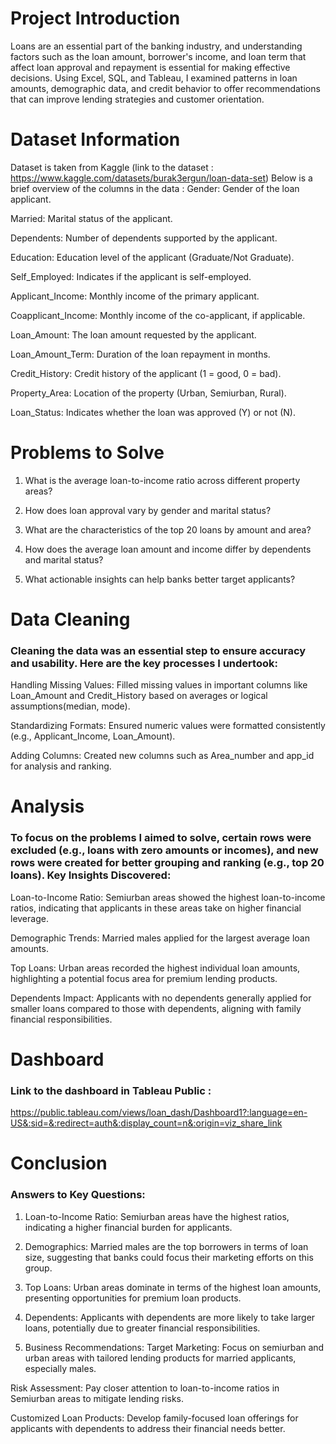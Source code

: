 # Project Introduction
Loans are an essential part of the banking industry, and understanding factors such as the loan amount, borrower's income, and loan term that affect loan approval and repayment is essential for making effective decisions. Using Excel, SQL, and Tableau, I examined patterns in loan amounts, demographic data, and credit behavior to offer recommendations that can improve lending strategies and customer orientation.


# Dataset Information
Dataset is taken from Kaggle (link to the dataset : https://www.kaggle.com/datasets/burak3ergun/loan-data-set)
Below is a brief overview of the columns in the data :
Gender: Gender of the loan applicant.

Married: Marital status of the applicant.

Dependents: Number of dependents supported by the applicant.

Education: Education level of the applicant (Graduate/Not Graduate).

Self_Employed: Indicates if the applicant is self-employed.

Applicant_Income: Monthly income of the primary applicant.

Coapplicant_Income: Monthly income of the co-applicant, if applicable.

Loan_Amount: The loan amount requested by the applicant.

Loan_Amount_Term: Duration of the loan repayment in months.

Credit_History: Credit history of the applicant (1 = good, 0 = bad).

Property_Area: Location of the property (Urban, Semiurban, Rural).

Loan_Status: Indicates whether the loan was approved (Y) or not (N).


# Problems to Solve
1) What is the average loan-to-income ratio across different property areas?

2) How does loan approval vary by gender and marital status?

3) What are the characteristics of the top 20 loans by amount and area?

4) How does the average loan amount and income differ by
dependents and marital status?

5) What actionable insights can help banks better target applicants?


# Data Cleaning
### Cleaning the data was an essential step to ensure accuracy and usability. Here are the key processes I undertook:

Handling Missing Values: Filled missing values in important columns like Loan_Amount and Credit_History based on averages or logical assumptions(median, mode).

Standardizing Formats: Ensured numeric values were formatted consistently (e.g., Applicant_Income, Loan_Amount).

Adding Columns: Created new columns such as Area_number and app_id for analysis and ranking.


# Analysis
### To focus on the problems I aimed to solve, certain rows were excluded (e.g., loans with zero amounts or incomes), and new rows were created for better grouping and ranking (e.g., top 20 loans). Key Insights Discovered:
Loan-to-Income Ratio: Semiurban areas showed the highest loan-to-income ratios, indicating that applicants in these areas take on higher financial leverage.

Demographic Trends: Married males applied for the largest average loan amounts.

Top Loans: Urban areas recorded the highest individual loan amounts, highlighting a potential focus area for premium lending products.

Dependents Impact: Applicants with no dependents generally applied for smaller loans compared to those with dependents, aligning with family financial responsibilities.


# Dashboard 
### Link to the dashboard in Tableau Public :
https://public.tableau.com/views/loan_dash/Dashboard1?:language=en-US&:sid=&:redirect=auth&:display_count=n&:origin=viz_share_link


# Conclusion
### Answers to Key Questions:
1) Loan-to-Income Ratio: Semiurban areas have the highest ratios, indicating a higher financial burden for applicants.

2) Demographics: Married males are the top borrowers in terms of loan size, suggesting that banks could focus their marketing efforts on this group.

3) Top Loans: Urban areas dominate in terms of the highest loan amounts, presenting opportunities for premium loan products.

4) Dependents: Applicants with dependents are more likely to take larger loans, potentially due to greater financial responsibilities.

5) Business Recommendations:
Target Marketing: Focus on semiurban and urban areas with tailored lending products for married applicants, especially males.

Risk Assessment: Pay closer attention to loan-to-income ratios in Semiurban areas to mitigate lending risks.

Customized Loan Products: Develop family-focused loan offerings for applicants with dependents to address their financial needs better.











